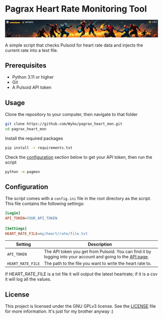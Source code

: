 # Pagrax Heart Rate Monitoring Tool
![Banner Image](images/banner2.png)

A simple script that checks Pulsoid for heart rate data and injects the current rate into a text file. 

## Prerequisites
- Python 3.11 or higher
- Git
- A Pulsoid API token

## Usage
Clone the repository to your computer, then navigate to that folder
```bash
git clone https://github.com/Wyko/pagrax_heart_mon.git
cd pagrax_heart_mon
```
Install the required packages
```bash
pip install -r requirements.txt
```
Check the [configuration](#configuration) section below to get your API token, then run the script
```bash
python -m pagmon
```

## Configuration
The script comes with a `config.ini` file in the root directory as the script. This file contains the following settings:
```ini
[Login]
API_TOKEN=YOUR_API_TOKEN

[Settings]
HEART_RATE_FILE=my/heart/rate/file.txt
```
| Setting | Description |
| --- | --- |
| `API_TOKEN` | The API token you get from Pulsoid. You can find it by logging into your account and going to the [API page](https://docs.pulsoid.net/access-token-management/manual-token-issuing). |
| `HEART_RATE_FILE` | The path to the file you want to write the heart rate to. |

If HEART_RATE_FILE is a txt file it will output the latest heartrate; if it is a csv it will log all the values.

## License
This project is licensed under the GNU GPLv3 license. See the [LICENSE](LICENSE) file for more information. It's just for my brother anyway :)